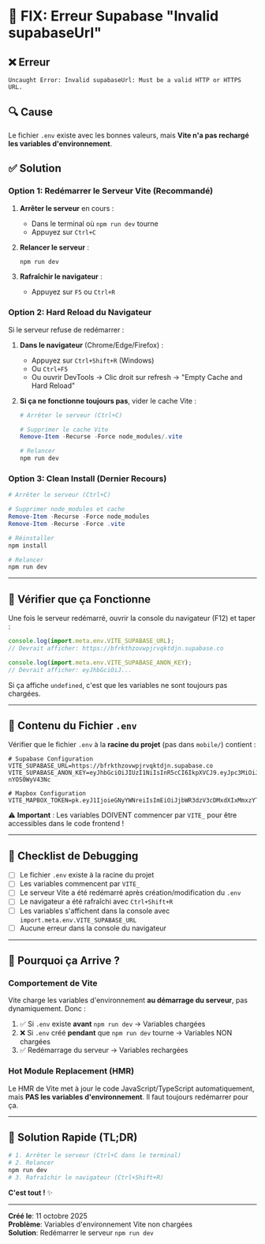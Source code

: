 # 🔧 FIX: Erreur Supabase "Invalid supabaseUrl"

## ❌ Erreur

```
Uncaught Error: Invalid supabaseUrl: Must be a valid HTTP or HTTPS URL.
```

## 🔍 Cause

Le fichier `.env` existe avec les bonnes valeurs, mais **Vite n'a pas rechargé les variables d'environnement**.

## ✅ Solution

### Option 1: Redémarrer le Serveur Vite (Recommandé)

1. **Arrêter le serveur** en cours :
   - Dans le terminal où `npm run dev` tourne
   - Appuyez sur `Ctrl+C`

2. **Relancer le serveur** :
   ```powershell
   npm run dev
   ```

3. **Rafraîchir le navigateur** :
   - Appuyez sur `F5` ou `Ctrl+R`

### Option 2: Hard Reload du Navigateur

Si le serveur refuse de redémarrer :

1. **Dans le navigateur** (Chrome/Edge/Firefox) :
   - Appuyez sur `Ctrl+Shift+R` (Windows)
   - Ou `Ctrl+F5`
   - Ou ouvrir DevTools → Clic droit sur refresh → "Empty Cache and Hard Reload"

2. **Si ça ne fonctionne toujours pas**, vider le cache Vite :
   ```powershell
   # Arrêter le serveur (Ctrl+C)
   
   # Supprimer le cache Vite
   Remove-Item -Recurse -Force node_modules/.vite
   
   # Relancer
   npm run dev
   ```

### Option 3: Clean Install (Dernier Recours)

```powershell
# Arrêter le serveur (Ctrl+C)

# Supprimer node_modules et cache
Remove-Item -Recurse -Force node_modules
Remove-Item -Recurse -Force .vite

# Réinstaller
npm install

# Relancer
npm run dev
```

---

## 🧪 Vérifier que ça Fonctionne

Une fois le serveur redémarré, ouvrir la console du navigateur (F12) et taper :

```javascript
console.log(import.meta.env.VITE_SUPABASE_URL);
// Devrait afficher: https://bfrkthzovwpjrvqktdjn.supabase.co

console.log(import.meta.env.VITE_SUPABASE_ANON_KEY);
// Devrait afficher: eyJhbGciOiJ...
```

Si ça affiche `undefined`, c'est que les variables ne sont toujours pas chargées.

---

## 📝 Contenu du Fichier `.env`

Vérifier que le fichier `.env` à la **racine du projet** (pas dans `mobile/`) contient :

```env
# Supabase Configuration
VITE_SUPABASE_URL=https://bfrkthzovwpjrvqktdjn.supabase.co
VITE_SUPABASE_ANON_KEY=eyJhbGciOiJIUzI1NiIsInR5cCI6IkpXVCJ9.eyJpc3MiOiJzdXBhYmFzZSIsInJlZiI6ImJmcmt0aHpvdndwanJ2cWt0ZGpuIiwicm9sZSI6ImFub24iLCJpYXQiOjE3NTk5NzgwNzgsImV4cCI6MjA3NTU1NDA3OH0.ml0TkLYk53U6CqP_iCc8XkZMusFCSI-nYOS0WyV43Nc

# Mapbox Configuration
VITE_MAPBOX_TOKEN=pk.eyJ1IjoieGNyYWNreiIsImEiOiJjbWR3dzV3cDMxdXIxMmxzYTI0c2Z0N2lpIn0.PFh0zoPCQK9UueLrLKWd0w
```

⚠️ **Important** : Les variables DOIVENT commencer par `VITE_` pour être accessibles dans le code frontend !

---

## 🎯 Checklist de Debugging

- [ ] Le fichier `.env` existe à la racine du projet
- [ ] Les variables commencent par `VITE_`
- [ ] Le serveur Vite a été redémarré après création/modification du `.env`
- [ ] Le navigateur a été rafraîchi avec `Ctrl+Shift+R`
- [ ] Les variables s'affichent dans la console avec `import.meta.env.VITE_SUPABASE_URL`
- [ ] Aucune erreur dans la console du navigateur

---

## 🔄 Pourquoi ça Arrive ?

### Comportement de Vite

Vite charge les variables d'environnement **au démarrage du serveur**, pas dynamiquement. Donc :

1. ✅ Si `.env` existe **avant** `npm run dev` → Variables chargées
2. ❌ Si `.env` créé **pendant** que `npm run dev` tourne → Variables NON chargées
3. ✅ Redémarrage du serveur → Variables rechargées

### Hot Module Replacement (HMR)

Le HMR de Vite met à jour le code JavaScript/TypeScript automatiquement, mais **PAS les variables d'environnement**. Il faut toujours redémarrer pour ça.

---

## 🚀 Solution Rapide (TL;DR)

```powershell
# 1. Arrêter le serveur (Ctrl+C dans le terminal)
# 2. Relancer
npm run dev
# 3. Rafraîchir le navigateur (Ctrl+Shift+R)
```

**C'est tout !** ✨

---

**Créé le**: 11 octobre 2025  
**Problème**: Variables d'environnement Vite non chargées  
**Solution**: Redémarrer le serveur `npm run dev`
